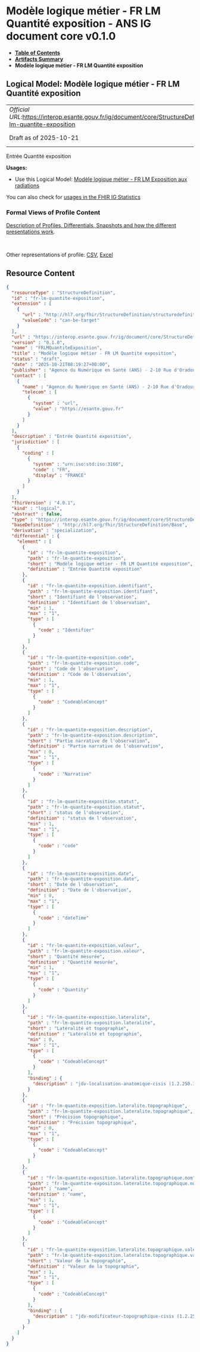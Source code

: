 # Modèle logique métier - FR LM Quantité exposition - ANS IG document core v0.1.0

* [**Table of Contents**](toc.md)
* [**Artifacts Summary**](artifacts.md)
* **Modèle logique métier - FR LM Quantité exposition**

## Logical Model: Modèle logique métier - FR LM Quantité exposition 

| | |
| :--- | :--- |
| *Official URL*:https://interop.esante.gouv.fr/ig/document/core/StructureDefinition/fr-lm-quantite-exposition | *Version*:0.1.0 |
| Draft as of 2025-10-21 | *Computable Name*:FRLMQuantiteExposition |

 
Entrée Quantité exposition 

**Usages:**

* Use this Logical Model: [Modèle logique métier - FR LM Exposition aux radiations](StructureDefinition-fr-lm-exposition-radiations.md)

You can also check for [usages in the FHIR IG Statistics](https://packages2.fhir.org/xig/ans.document.fr.core|current/StructureDefinition/fr-lm-quantite-exposition)

### Formal Views of Profile Content

 [Description of Profiles, Differentials, Snapshots and how the different presentations work](http://build.fhir.org/ig/FHIR/ig-guidance/readingIgs.html#structure-definitions). 

 

Other representations of profile: [CSV](StructureDefinition-fr-lm-quantite-exposition.csv), [Excel](StructureDefinition-fr-lm-quantite-exposition.xlsx) 



## Resource Content

```json
{
  "resourceType" : "StructureDefinition",
  "id" : "fr-lm-quantite-exposition",
  "extension" : [
    {
      "url" : "http://hl7.org/fhir/StructureDefinition/structuredefinition-type-characteristics",
      "valueCode" : "can-be-target"
    }
  ],
  "url" : "https://interop.esante.gouv.fr/ig/document/core/StructureDefinition/fr-lm-quantite-exposition",
  "version" : "0.1.0",
  "name" : "FRLMQuantiteExposition",
  "title" : "Modèle logique métier - FR LM Quantité exposition",
  "status" : "draft",
  "date" : "2025-10-21T08:19:27+00:00",
  "publisher" : "Agence du Numérique en Santé (ANS) - 2-10 Rue d'Oradour-sur-Glane, 75015 Paris",
  "contact" : [
    {
      "name" : "Agence du Numérique en Santé (ANS) - 2-10 Rue d'Oradour-sur-Glane, 75015 Paris",
      "telecom" : [
        {
          "system" : "url",
          "value" : "https://esante.gouv.fr"
        }
      ]
    }
  ],
  "description" : "Entrée Quantité exposition",
  "jurisdiction" : [
    {
      "coding" : [
        {
          "system" : "urn:iso:std:iso:3166",
          "code" : "FR",
          "display" : "FRANCE"
        }
      ]
    }
  ],
  "fhirVersion" : "4.0.1",
  "kind" : "logical",
  "abstract" : false,
  "type" : "https://interop.esante.gouv.fr/ig/document/core/StructureDefinition/fr-lm-quantite-exposition",
  "baseDefinition" : "http://hl7.org/fhir/StructureDefinition/Base",
  "derivation" : "specialization",
  "differential" : {
    "element" : [
      {
        "id" : "fr-lm-quantite-exposition",
        "path" : "fr-lm-quantite-exposition",
        "short" : "Modèle logique métier - FR LM Quantité exposition",
        "definition" : "Entrée Quantité exposition"
      },
      {
        "id" : "fr-lm-quantite-exposition.identifiant",
        "path" : "fr-lm-quantite-exposition.identifiant",
        "short" : "Identifiant de l'observation",
        "definition" : "Identifiant de l'observation",
        "min" : 1,
        "max" : "1",
        "type" : [
          {
            "code" : "Identifier"
          }
        ]
      },
      {
        "id" : "fr-lm-quantite-exposition.code",
        "path" : "fr-lm-quantite-exposition.code",
        "short" : "Code de l'observation",
        "definition" : "Code de l'observation",
        "min" : 1,
        "max" : "1",
        "type" : [
          {
            "code" : "CodeableConcept"
          }
        ]
      },
      {
        "id" : "fr-lm-quantite-exposition.description",
        "path" : "fr-lm-quantite-exposition.description",
        "short" : "Partie narrative de l'observation",
        "definition" : "Partie narrative de l'observation",
        "min" : 0,
        "max" : "1",
        "type" : [
          {
            "code" : "Narrative"
          }
        ]
      },
      {
        "id" : "fr-lm-quantite-exposition.statut",
        "path" : "fr-lm-quantite-exposition.statut",
        "short" : "status de l'observation",
        "definition" : "status de l'observation",
        "min" : 1,
        "max" : "1",
        "type" : [
          {
            "code" : "code"
          }
        ]
      },
      {
        "id" : "fr-lm-quantite-exposition.date",
        "path" : "fr-lm-quantite-exposition.date",
        "short" : "Date de l'observation",
        "definition" : "Date de l'observation",
        "min" : 0,
        "max" : "1",
        "type" : [
          {
            "code" : "dateTime"
          }
        ]
      },
      {
        "id" : "fr-lm-quantite-exposition.valeur",
        "path" : "fr-lm-quantite-exposition.valeur",
        "short" : "Quantité mesurée",
        "definition" : "Quantité mesurée",
        "min" : 1,
        "max" : "1",
        "type" : [
          {
            "code" : "Quantity"
          }
        ]
      },
      {
        "id" : "fr-lm-quantite-exposition.lateralite",
        "path" : "fr-lm-quantite-exposition.lateralite",
        "short" : "Latéralité et topographie",
        "definition" : "Latéralité et topographie",
        "min" : 0,
        "max" : "1",
        "type" : [
          {
            "code" : "CodeableConcept"
          }
        ],
        "binding" : {
          "description" : "jdv-localisation-anatomique-cisis (1.2.250.1.213.1.1.5.694)"
        }
      },
      {
        "id" : "fr-lm-quantite-exposition.lateralite.topographique",
        "path" : "fr-lm-quantite-exposition.lateralite.topographique",
        "short" : "Précision topographique",
        "definition" : "Précision topographique",
        "min" : 0,
        "max" : "1",
        "type" : [
          {
            "code" : "CodeableConcept"
          }
        ]
      },
      {
        "id" : "fr-lm-quantite-exposition.lateralite.topographique.nom",
        "path" : "fr-lm-quantite-exposition.lateralite.topographique.nom",
        "short" : "name",
        "definition" : "name",
        "min" : 1,
        "max" : "1",
        "type" : [
          {
            "code" : "CodeableConcept"
          }
        ]
      },
      {
        "id" : "fr-lm-quantite-exposition.lateralite.topographique.valeur",
        "path" : "fr-lm-quantite-exposition.lateralite.topographique.valeur",
        "short" : "Valeur de la topographie",
        "definition" : "Valeur de la topographie",
        "min" : 1,
        "max" : "1",
        "type" : [
          {
            "code" : "CodeableConcept"
          }
        ],
        "binding" : {
          "description" : "jdv-modificateur-topographique-cisis (1.2.250.1.213.1.1.5.688)"
        }
      }
    ]
  }
}

```

